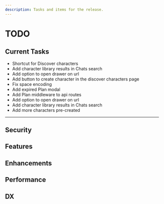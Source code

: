 ```yaml
---
description: Tasks and items for the release.
---
```


# TODO

## Current Tasks

- Shortcut for Discover characters
- Add character library results in Chats search
- Add option to open drawer on url
- Add button to create character in the discover characters page
- Fix space encoding
- Add expired Plan modal
- Add Plan middleware to api routes
- Add option to open drawer on url
- Add character library results in Chats search
- Add more characters pre-created

---

## Security

## Features

## Enhancements

## Performance

## DX
